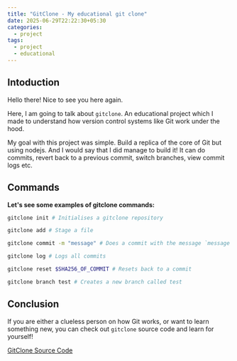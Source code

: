 ```yaml
---
title: "GitClone - My educational git clone"
date: 2025-06-29T22:22:30+05:30
categories:
  - project
tags:
  - project
  - educational
---
```


## Intoduction

Hello there! Nice to see you here again.

Here, I am going to talk about `gitclone`. An educational project which I made to understand how version control systems like Git work under the hood.

My goal with this project was simple. Build a replica of the core of Git but using nodejs. And I would say that I did manage to build it! It can do commits, revert back to a previous commit, switch branches, view commit logs etc.

## Commands

**Let's see some examples of gitclone commands:**

```bash
gitclone init # Initialises a gitclone repository

gitclone add # Stage a file

gitclone commit -m "message" # Does a commit with the message `message`

gitclone log # Logs all commits

gitclone reset $SHA256_OF_COMMIT # Resets back to a commit

gitclone branch test # Creates a new branch called test
```

## Conclusion

If you are either a clueless person on how Git works, or want to learn something new, you can check out `gitclone` source code and learn for yourself!

[GitClone Source Code](https://github.com/Byson94/gitclone)
